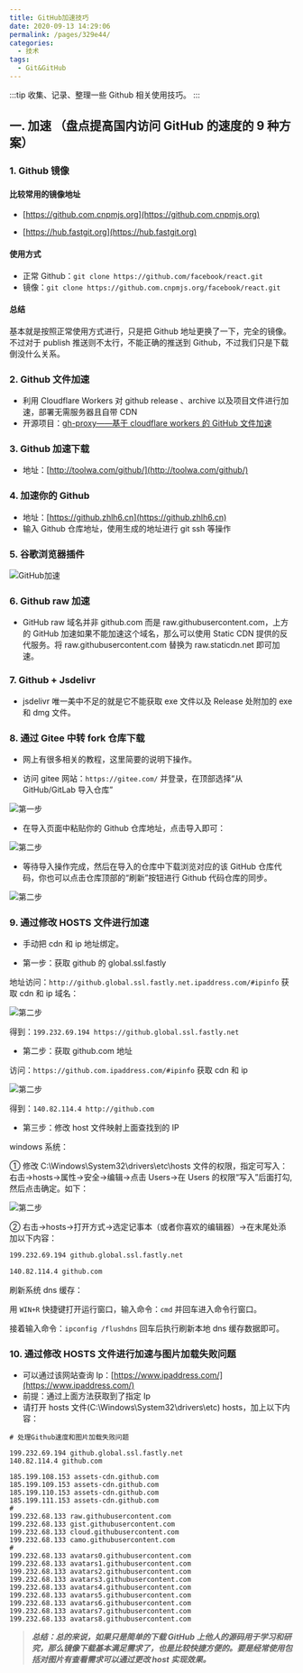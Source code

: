 ```yaml
---
title: GitHub加速技巧
date: 2020-09-13 14:29:06
permalink: /pages/329e44/
categories:
  - 技术
tags:
  - Git&GitHub
---
```


:::tip
收集、记录、整理一些 Github 相关使用技巧。
:::

## 一. 加速 （盘点提高国内访问 GitHub 的速度的 9 种方案）

### 1. Github 镜像

#### 比较常用的镜像地址

- [https://github.com.cnpmjs.org](https://github.com.cnpmjs.org)

- [https://hub.fastgit.org](https://hub.fastgit.org)

#### 使用方式

- 正常 Github：`git clone https://github.com/facebook/react.git`
- 镜像：`git clone https://github.com.cnpmjs.org/facebook/react.git`

<!-- more -->

#### 总结

基本就是按照正常使用方式进行，只是把 Github 地址更换了一下，完全的镜像。
不过对于 publish 推送则不太行，不能正确的推送到 Github，不过我们只是下载倒没什么关系。

### 2. Github 文件加速

- 利用 Cloudflare Workers 对 github release 、archive 以及项目文件进行加速，部署无需服务器且自带 CDN
- 开源项目：[gh-proxy——基于 cloudflare workers 的 GitHub 文件加速](https://hunsh.net/archives/23/)

### 3. Github 加速下载

- 地址：[http://toolwa.com/github/](http://toolwa.com/github/)

### 4. 加速你的 Github

- 地址：[https://github.zhlh6.cn](https://github.zhlh6.cn)
- 输入 Github 仓库地址，使用生成的地址进行 git ssh 等操作

### 5. 谷歌浏览器插件

![GitHub加速](https://cdn.jsdelivr.net/gh/JS-banana/images/vuepress/chrome-github.png)

### 6. Github raw 加速

- GitHub raw 域名并非 github.com 而是 raw.githubusercontent.com，上方的 GitHub 加速如果不能加速这个域名，那么可以使用 Static CDN 提供的反代服务。将 raw.githubusercontent.com 替换为 raw.staticdn.net 即可加速。

### 7. Github + Jsdelivr

- jsdelivr 唯一美中不足的就是它不能获取 exe 文件以及 Release 处附加的 exe 和 dmg 文件。

### 8. 通过 Gitee 中转 fork 仓库下载

- 网上有很多相关的教程，这里简要的说明下操作。

- 访问 gitee 网站：`https://gitee.com/` 并登录，在顶部选择“从 GitHub/GitLab 导入仓库”

![第一步](https://cdn.jsdelivr.net/gh/JS-banana/images/vuepress/gitee-1.png)

- 在导入页面中粘贴你的 Github 仓库地址，点击导入即可：

![第二步](https://cdn.jsdelivr.net/gh/JS-banana/images/vuepress/gitee-2.png)

- 等待导入操作完成，然后在导入的仓库中下载浏览对应的该 GitHub 仓库代码，你也可以点击仓库顶部的“刷新”按钮进行 Github 代码仓库的同步。

![第二步](https://cdn.jsdelivr.net/gh/JS-banana/images/vuepress/gitee-3.png)

### 9. 通过修改 HOSTS 文件进行加速

- 手动把 cdn 和 ip 地址绑定。

- 第一步：获取 github 的 global.ssl.fastly

地址访问：`http://github.global.ssl.fastly.net.ipaddress.com/#ipinfo` 获取 cdn 和 ip 域名：

![第二步](https://cdn.jsdelivr.net/gh/JS-banana/images/vuepress/host-1.png)

得到：`199.232.69.194 https://github.global.ssl.fastly.net`

- 第二步：获取 github.com 地址

访问：`https://github.com.ipaddress.com/#ipinfo` 获取 cdn 和 ip

![第二步](https://cdn.jsdelivr.net/gh/JS-banana/images/vuepress/host-2.png)

得到：`140.82.114.4 http://github.com`

- 第三步：修改 host 文件映射上面查找到的 IP

windows 系统：

① 修改 C:\Windows\System32\drivers\etc\hosts 文件的权限，指定可写入：右击->hosts->属性->安全->编辑->点击 Users->在 Users 的权限“写入”后面打勾,然后点击确定。如下：

![第二步](https://cdn.jsdelivr.net/gh/JS-banana/images/vuepress/host-3.png)

② 右击->hosts->打开方式->选定记事本（或者你喜欢的编辑器）->在末尾处添加以下内容：

```txt
199.232.69.194 github.global.ssl.fastly.net

140.82.114.4 github.com
```

刷新系统 dns 缓存：

用 `WIN+R` 快捷键打开运行窗口，输入命令：`cmd` 并回车进入命令行窗口。

接着输入命令：`ipconfig /flushdns` 回车后执行刷新本地 dns 缓存数据即可。

### 10. 通过修改 HOSTS 文件进行加速与图片加载失败问题

- 可以通过该网站查询 Ip：[https://www.ipaddress.com/](https://www.ipaddress.com/)
- 前提：通过上面方法获取到了指定 Ip
- 请打开 hosts 文件(C:\Windows\System32\drivers\etc) hosts，加上以下内容：

```host
# 处理Github速度和图片加载失败问题

199.232.69.194 github.global.ssl.fastly.net
140.82.114.4 github.com

185.199.108.153 assets-cdn.github.com
185.199.109.153 assets-cdn.github.com
185.199.110.153 assets-cdn.github.com
185.199.111.153 assets-cdn.github.com
#
199.232.68.133 raw.githubusercontent.com
199.232.68.133 gist.githubusercontent.com
199.232.68.133 cloud.githubusercontent.com
199.232.68.133 camo.githubusercontent.com
#
199.232.68.133 avatars0.githubusercontent.com
199.232.68.133 avatars1.githubusercontent.com
199.232.68.133 avatars2.githubusercontent.com
199.232.68.133 avatars3.githubusercontent.com
199.232.68.133 avatars4.githubusercontent.com
199.232.68.133 avatars5.githubusercontent.com
199.232.68.133 avatars6.githubusercontent.com
199.232.68.133 avatars7.githubusercontent.com
199.232.68.133 avatars8.githubusercontent.com
```

> **_总结：总的来说，如果只是简单的下载 GitHub 上他人的源码用于学习和研究，那么镜像下载基本满足需求了，也是比较快捷方便的。要是经常使用包括对图片有查看需求可以通过更改 host 实现效果。_**
